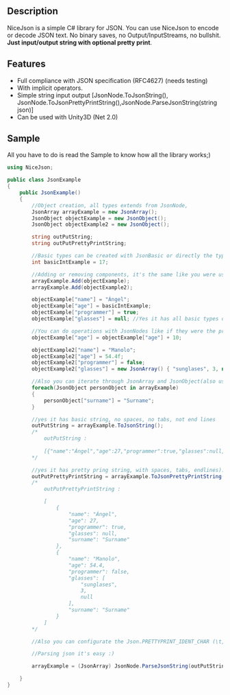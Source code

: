 ## Description
NiceJson is a simple C# library for JSON. You can use NiceJson to encode or decode JSON text. No binary saves, no Output/InputStreams, no bullshit.
**Just input/output string with optional pretty print**.

## Features
* Full compliance with JSON specification (RFC4627) (needs testing)
* With implicit operators.
* Simple string input output [JsonNode.ToJsonString(), JsonNode.ToJsonPrettyPrintString(),JsonNode.ParseJsonString(string json)]
* Can be used with Unity3D (Net 2.0)

## Sample
All you have to do is read the Sample to know how all the library works;)

```csharp
using NiceJson;

public class JsonExample
{
    public JsonExample()
    {
        //Object creation, all types extends from JsonNode, 
        JsonArray arrayExample = new JsonArray();
        JsonObject objectExample = new JsonObject();
        JsonObject objectExample2 = new JsonObject();

        string outPutString;
        string outPutPrettyPrintString;

        //Basic types can be created with JsonBasic or directly the type you want.
        int basicIntExample = 17;

        //Adding or removing components, it's the same like you were using a Dictionary (JsonObject) or a List (JsonArray)
        arrayExample.Add(objectExample);
        arrayExample.Add(objectExample2);

        objectExample["name"] = "Ángel";
        objectExample["age"] = basicIntExample;
        objectExample["programmer"] = true;
        objectExample["glasses"] = null; //Yes it has all basic types of Json including null :)

        //You can do operations with JsonNodes like if they were the primitive types without casting them
        objectExample["age"] = objectExample["age"] + 10;

        objectExample2["name"] = "Manolo";
        objectExample2["age"] = 54.4f;
        objectExample2["programmer"] = false;
        objectExample2["glasses"] = new JsonArray() { "sunglases", 3, null};

        //Also you can iterate through JsonArray and JsonObject(also using .Keys, .Values like dictionary)
        foreach(JsonObject personObject in arrayExample)
        {
            personObject["surname"] = "Surname";
        }

        //yes it has basic string, no spaces, no tabs, not end lines
        outPutString = arrayExample.ToJsonString();
        /* 
            outPutString : 
            
            [{"name":"Ángel","age":27,"programmer":true,"glasses":null,"surname":"Surname"},{"name":"Manolo","age":54.4,"programmer":false,"glasses":["sunglases",3,null],"surname":"Surname"}]
        */

        //yes it has pretty pring string, with spaces, tabs, endlines):
        outPutPrettyPrintString = arrayExample.ToJsonPrettyPrintString();
        /*
            outPutPrettyPrintString :

            [
                {
                    "name": "Ángel",
                    "age": 27,
                    "programmer": true,
                    "glasses": null,
                    "surname": "Surname"
                },
                {
                    "name": "Manolo",
                    "age": 54.4,
                    "programmer": false,
                    "glasses": [
                        "sunglases",
                        3,
                        null
                    ],
                    "surname": "Surname"
                }
            ]
        */

        //Also you can configurate the Json.PRETTYPRINT_IDENT_CHAR (\t,' ',whatever you want) and Json.PRETTYPRINT_IDENT_COUNT (for number of times you want to repeat char per ident)

        //Parsing json it's easy :)

        arrayExample = (JsonArray) JsonNode.ParseJsonString(outPutString);

    }
}


```
